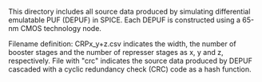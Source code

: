 This directory includes all source data produced by simulating differential emulatable PUF (DEPUF) in SPICE. Each DEPUF is constructed using a 65-nm CMOS technology node.

Filename definition:
CRPx_y+z.csv indicates the width, the number of booster stages and the number of represser stages as x, y and z, respectively.
File with "crc" indicates the source data produced by DEPUF cascaded with a cyclic redundancy check (CRC) code as a hash function.

